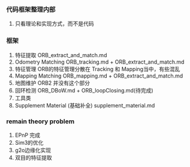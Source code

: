 <!--
 * @Author: Liu Weilong
 * @Date: 2021-01-28 08:56:06
 * @LastEditors: Liu Weilong 
 * @LastEditTime: 2021-01-29 11:28:48
 * @FilePath: /3rd-test-learning/31. orb_slam_related/doc/doc_sketch.md
 * @Description: 
-->
### 代码框架整理内部
1. 只看理论和实现方式，而不是代码

### 框架
1. 特征提取                ORB_extract_and_match.md
2. Odometry Matching      ORB_tracking.md  + ORB_extract_and_match.md
3. 特征管理                ORB的特征管理分散在 Tracking 和 Mapping当中，有些混乱
4. Mapping Matching       ORB_mapping.md + ORB_extract_and_match.md
5. 地图维护                ORB2 并没有这个部分
6. 回环检测                ORB_DBoW.md + ORB_loopClosing.md(待完成)<br>
7. 工具类                  
8. Supplement Material (基础补全) supplement_material.md<br>

### remain theory problem
1. EPnP           完成
2. Sim3的优化
3. g2o边缘化实现
4. 双目的特征提取